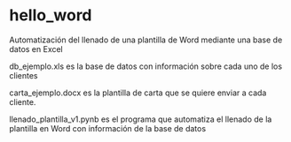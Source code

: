# hello_word

Automatización del llenado de una plantilla de Word mediante una base de datos en Excel

db_ejemplo.xls es la base de datos con información sobre cada uno de los clientes

carta_ejemplo.docx es la plantilla de carta que se quiere enviar a cada cliente. 

llenado_plantilla_v1.pynb es el programa que automatiza el llenado de la plantilla en Word con información de la base de datos
